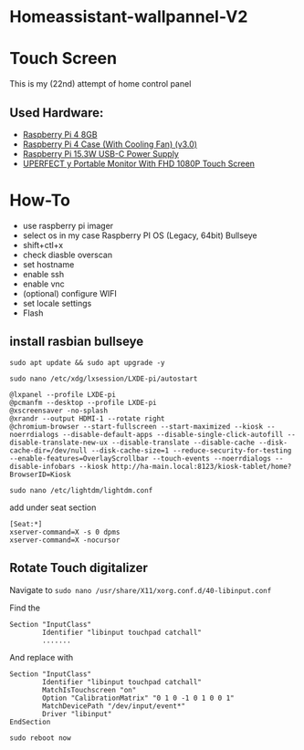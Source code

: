 # Homeassistant-wallpannel-V2

# Touch Screen
This is my (22nd) attempt of home control panel 

## Used Hardware:
- [Raspberry Pi 4 8GB](https://www.raspberrypi.org/products/raspberry-pi-4-model-b/)
- [Raspberry Pi 4 Case (With Cooling Fan) (v3.0)](https://www.thepihut.com/products/raspberry-pi-4-case-with-cooling-fan?variant=31907267706942)
- [Raspberry Pi 15.3W USB-C Power Supply](https://www.raspberrypi.org/products/type-c-power-supply/)
- [UPERFECT y Portable Monitor With FHD 1080P Touch Screen](https://www.aliexpress.com/item/1005002828837342.html?spm=a2g0s.9042311.0.0.4b304c4dO7abT1)

# How-To
- use raspberry pi imager
- select os in my case Raspberry PI OS (Legacy, 64bit) Bullseye
- shift+ctl+x
- check diasble overscan
- set hostname
- enable ssh
- enable vnc
- (optional) configure WIFI
- set locale settings
- Flash 

## install rasbian bullseye
```
sudo apt update && sudo apt upgrade -y
```
```
sudo nano /etc/xdg/lxsession/LXDE-pi/autostart
```
```
@lxpanel --profile LXDE-pi
@pcmanfm --desktop --profile LXDE-pi
@xscreensaver -no-splash
@xrandr --output HDMI-1 --rotate right
@chromium-browser --start-fullscreen --start-maximized --kiosk --noerrdialogs --disable-default-apps --disable-single-click-autofill --disable-translate-new-ux --disable-translate --disable-cache --disk-cache-dir=/dev/null --disk-cache-size=1 --reduce-security-for-testing --enable-features=OverlayScrollbar --touch-events --noerrdialogs --disable-infobars --kiosk http://ha-main.local:8123/kiosk-tablet/home?BrowserID=Kiosk
```
```
sudo nano /etc/lightdm/lightdm.conf
```
add under seat section
```
[Seat:*]
xserver-command=X -s 0 dpms
xserver-command=X -nocursor
```
## Rotate Touch digitalizer
Navigate to
```sudo nano /usr/share/X11/xorg.conf.d/40-libinput.conf```

Find the 
```
Section "InputClass"
        Identifier "libinput touchpad catchall"
        .......
```
And replace with
```
Section "InputClass"
        Identifier "libinput touchpad catchall"
        MatchIsTouchscreen "on"
        Option "CalibrationMatrix" "0 1 0 -1 0 1 0 0 1"
        MatchDevicePath "/dev/input/event*"
        Driver "libinput"
EndSection
```
```
sudo reboot now
```
